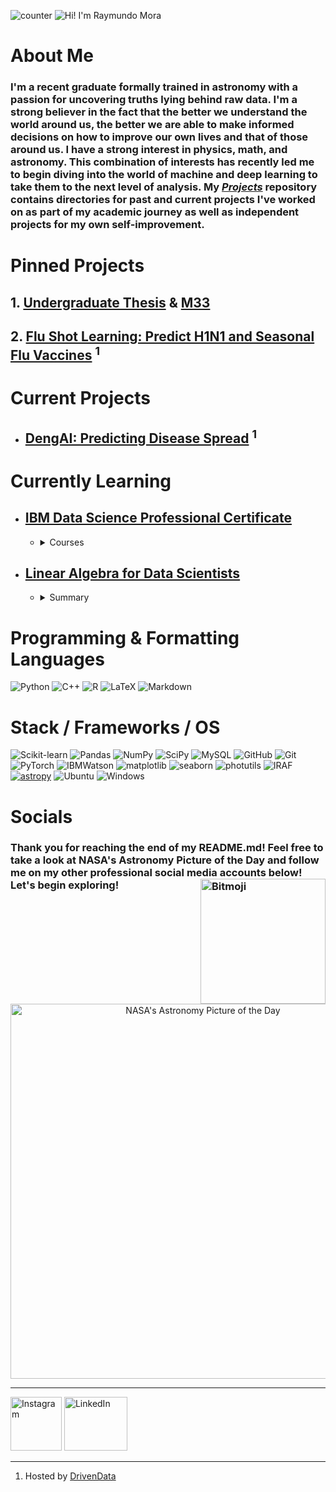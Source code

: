![counter](https://komarev.com/ghpvc/?username=raymundo-mora)
![Hi! I'm Raymundo Mora](https://user-images.githubusercontent.com/92943544/140455801-b87ee727-bb4c-4645-9bf7-f4fc4609c155.gif)
# About Me 
### I'm a recent graduate formally trained in astronomy with a passion for uncovering truths lying behind raw data. I'm a strong believer in the fact that the better we understand the world around us, the better we are able to make informed decisions on how to improve our own lives and that of those around us. I have a strong interest in physics, math, and astronomy. This combination of interests has recently led me to begin diving into the world of machine and deep learning to take them to the next level of analysis. My [*Projects*](https://github.com/raymundo-mora/Projects) repository contains directories for past and current projects I've worked on as part of my academic journey as well as independent projects for my own self-improvement. 

# Pinned Projects
## 1. [Undergraduate Thesis](https://github.com/raymundo-mora/Projects/tree/main/Undergraduate_Thesis) & [M33](https://github.com/raymundo-mora/Projects/tree/main/M33_GCs)
## 2. [Flu Shot Learning: Predict H1N1 and Seasonal Flu Vaccines](https://github.com/raymundo-mora/Projects/tree/main/Flu%20Shot%20Learning:%20Predict%20H1N1%20and%20Seasonal%20Flu%20Vaccines) <sup>1</sup>


# Current Projects 


* ##  [DengAI: Predicting Disease Spread](https://www.drivendata.org/competitions/44/dengai-predicting-disease-spread/) <sup>1</sup>

# Currently Learning
* ## [IBM Data Science Professional Certificate](coursera.org/professional-certificates/ibm-data-science)</br>
  * <details>
    <summary>Courses</summary>

    | Course | Certificate |
    | ------- | ------------ |
    | [What is Data Science?](https://www.coursera.org/learn/what-is-datascience?specialization=ibm-data-science) | [Certificate](https://www.coursera.org/account/accomplishments/certificate/MYLX3VZVBFAG) |
    | [Tools for Data Science](https://www.coursera.org/learn/open-source-tools-for-data-science?specialization=ibm-data-science) | [Certificate](https://www.coursera.org/account/accomplishments/certificate/JEKEFNBP4PKR) |
    | [Data Science  Methodology](https://www.coursera.org/learn/data-science-methodology?specialization=ibm-data-science) | [Certificate](https://www.coursera.org/account/accomplishments/certificate/RMGV8NH6XRU4) |
    | [Python for Data Science, AI & Development](https://www.coursera.org/learn/python-for-applied-data-science-ai?specialization=ibm-data-science) | Pending |
    | [Python Project for Data Science](https://www.coursera.org/learn/python-project-for-data-science?specialization=ibm-data-science) | Pending |
    | [Databases and SQL for Data Science with Python](https://www.coursera.org/learn/sql-data-science?specialization=ibm-data-science) | Pending |
    | [Data Analysis with Python](https://www.coursera.org/learn/data-analysis-with-python?specialization=ibm-data-science) | Pending |
    | [Data Visualization with Python](https://www.coursera.org/learn/python-for-data-visualization?specialization=ibm-data-science) | Pending |
    | [Machine Learning with Python](https://www.coursera.org/learn/machine-learning-with-python?specialization=ibm-data-science) | Pending |
    | [Applied Data Sciencce Capstone](https://www.coursera.org/learn/applied-data-science-capstone?specialization=ibm-data-science) | Pending |
  
    </details>

* ## [Linear Algebra for Data Scientists](https://datascience.virginia.edu/pages/linear-algebra-data-scientists)
  * <details>
    <summary>Summary</summary>
  
    I am currently enrolled in this 8 week bootcamp through the University of Virginia to meet all of their pre-requisites for applying to the [MSDS](https://datascience.virginia.edu/degrees/msds) program for the session beginning Summer '22.
    </details>


# Programming & Formatting Languages
![Python](https://img.shields.io/badge/python-3670A0?style=for-the-badge&logo=python&logoColor=ffdd54)
![C++](https://img.shields.io/badge/c++-%2300599C.svg?style=for-the-badge&logo=c%2B%2B&logoColor=white)
![R](https://img.shields.io/badge/r-%23276DC3.svg?style=for-the-badge&logo=r&logoColor=white)
![LaTeX](https://img.shields.io/badge/latex-%23008080.svg?style=for-the-badge&logo=latex&logoColor=white)
![Markdown](https://img.shields.io/badge/markdown-%23000000.svg?style=for-the-badge&logo=markdown&logoColor=white)


# Stack / Frameworks / OS 
![Scikit-learn](https://img.shields.io/badge/scikit_learn-F7931E?style=for-the-badge&logo=scikit-learn&logoColor=blue)
![Pandas](https://img.shields.io/badge/Pandas-2C2D72?style=for-the-badge&logo=pandas&logoColor=white)
![NumPy](https://img.shields.io/badge/numpy-%23013243.svg?style=for-the-badge&logo=numpy&logoColor=white)
![SciPy](https://img.shields.io/badge/SciPy-%230C55A5.svg?style=for-the-badge&logo=scipy&logoColor=%white)
![MySQL](https://img.shields.io/badge/-MySQL-4479A1?style=for-the-badge&logo=ibmwatson&logoColor=white)
![GitHub](https://img.shields.io/badge/github-%23121011.svg?style=for-the-badge&logo=github&logoColor=white)
![Git](https://img.shields.io/badge/git-%23F05033.svg?style=for-the-badge&logo=git&logoColor=white)
![PyTorch](https://img.shields.io/badge/PyTorch-EE4C2C?style=for-the-badge&logo=PyTorch&logoColor=white)
![IBMWatson](https://img.shields.io/badge/-IBM%20Watson-BE95FF?style=for-the-badge&logo=ibmwatson&logoColor=white)
![matplotlib](https://img.shields.io/badge/matplotlib-2F6D92?style=for-the-badge&lColor=white)
![seaborn](https://img.shields.io/badge/seaborn-3580AD?style=for-the-badge&lColor=white)
![photutils](https://img.shields.io/badge/photutils-F7622F?style=for-the-badge&lColor=white)
![IRAF](https://img.shields.io/badge/iraf-696E76?style=for-the-badge&lColor=white)
[![astropy](http://img.shields.io/badge/powered%20by-AstroPy-orange.svg?style=flat-square)](http://www.astropy.org/)
![Ubuntu](https://img.shields.io/badge/Ubuntu-E95420?style=for-the-badge&logo=ubuntu&logoColor=white)
![Windows](https://img.shields.io/badge/Windows-0078D6?style=for-the-badge&logo=windows&logoColor=white)


# Socials
### Thank you for reaching the end of my README.md! Feel free to take a look at NASA's Astronomy Picture of the Day and follow me on my other professional social media accounts below! Let's begin exploring! <img src="https://user-images.githubusercontent.com/92943544/140619418-460da563-a9ab-428f-90ad-60348ea46594.gif" alt="Bitmoji" align="right" width="200"/>

[<p align="center"><img src="https://nasa-apod-badge.herokuapp.com" alt="NASA's Astronomy Picture of the Day" width="600"  /></p>](https://apod.nasa.gov/apod/astropix.html)
___

<a href="https://www.instagram.com/theraymundomora/"><img src="https://user-images.githubusercontent.com/92943544/140460116-71fa1625-18f6-4f6f-9844-9d72308b45c1.png" style="width:82px; height:86px" title="Instagram" alt="Instagram"></a> 
<a href="https://www.linkedin.com/in/raymundo-mora/"><img src="https://user-images.githubusercontent.com/92943544/140461482-aa8e1275-c852-489a-897a-64da462987df.png" style="width:101.12962963px; height:86px" title="LinkedIn" alt="LinkedIn"></a>
___
1. Hosted by [DrivenData](https://www.drivendata.org/)</br>

